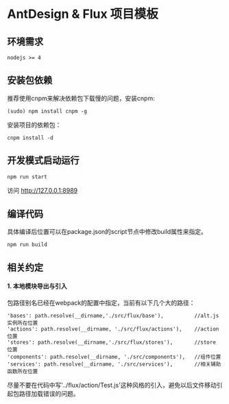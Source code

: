 # AntDesign & Flux 项目模板

## 环境需求

```
nodejs >= 4
```

## 安装包依赖

推荐使用cnpm来解决依赖包下载慢的问题，安装cnpm:

```
(sudo) npm install cnpm -g
```

安装项目的依赖包：
```
cnpm install -d
```

## 开发模式启动运行

```
npm run start
```

访问 http://127.0.0.1:8989

## 编译代码

具体编译后位置可以在package.json的script节点中修改build属性来指定。

```
npm run build
```

## 相关约定

#### 1. 本地模块导出与引入
包路径别名已经在webpack的配置中指定，当前有以下几个大的路径：
```
'bases': path.resolve(__dirname,'./src/flux/base'),          //alt.js 实例所在位置
'actions': path.resolve(__dirname, './src/flux/actions'),    //action 位置
'stores': path.resolve(__dirname,'./src/flux/stores'),       //store 位置
'components': path.resolve(__dirname, './src/components'),   //组件位置
'services': path.resolve(__dirname, './src/services'),       //相关辅助函数所在位置
```
尽量不要在代码中写'../flux/action/Test.js'这种风格的引入，避免以后文件移动引起包路径加载错误的问题。

